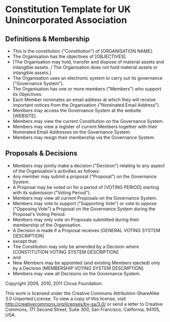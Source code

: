 Constitution Template for UK Unincorporated Association
=======================================================

Definitions & Membership
------------------------

* This is the constitution ("Constitution") of [ORGANISATION NAME].
* The Organisation has the objectives of [OBJECTIVES].
* [The Organisation may hold, transfer and dispose of material assets and intangible assets. / The Organisation does not hold material assets or intangible assets.]
* The Organisation uses an electronic system to carry out its governance ("Governance System").
* The Organisation has one or more members ("Members") who support its Objectives.
* Each Member nominates an email address at which they will receive important notices from the Organisation ("Nominated Email Address").
* Members may access the Governance System at the website [WEBSITE].
* Members may view the current Constitution on the Governance System.
* Members may view a register of current Members together with their Nominated Email Addresses on the Governance System.
* Members may resign their membership via the Governance System.

Proposals & Decisions
---------------------

* Members may jointly make a decision ("Decision") relating to any aspect of the Organisation's activities as follows:
* Any member may submit a proposal ("Proposal") on the Governance System.
* A Proposal may be voted on for a period of [VOTING PERIOD] starting with its submission ("Voting Period").
* Members may view all current Proposals on the Governance System.
* Members may vote to support ("Supporting Vote") or vote to oppose ("Opposing Vote") a Proposal on the Governance System during the Proposal's Voting Period.
* Members may only vote on Proposals submitted during their membership of the Organisation.
* A Decision is made if a Proposal receives [GENERAL VOTING SYSTEM DESCRIPTION]
* except that:
* The Constitution may only be amended by a Decision where [CONSTITUTION VOTING SYSTEM DESCRIPTION]
* and
* New Members may be appointed (and existing Members ejected) only by a Decision [MEMBERSHIP VOTING SYSTEM DESCRIPTION]
* Members may view all Decisions on the Governance System.

Copyright 2009, 2010, 2011 Circus Foundation.

This work is licensed under the Creative Commons Attribution-ShareAlike 3.0 Unported License. To view a copy of this license, visit http://creativecommons.org/licenses/by-sa/3.0/ or send a letter to Creative Commons, 171 Second Street, Suite 300, San Francisco, California, 94105, USA.
